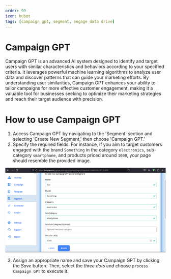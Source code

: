 ```yaml
---
order: 99
icon: hubot
tags: [campaign gpt, segment, engage data drive]
---
```


# Campaign GPT

Campaign GPT is an advanced AI system designed to identify and target users with similar characteristics and behaviors according to your specified criteria. It leverages powerful machine learning algorithms to analyze user data and discover patterns that can guide your marketing efforts. By understanding user similarities, Campaign GPT enhances your ability to tailor campaigns for more effective customer engagement, making it a valuable tool for businesses seeking to optimize their marketing strategies and reach their target audience with precision.

# How to use Campaign GPT

1. Access Campaign GPT by navigating to the 'Segment' section and selecting 'Create New Segment,' then choose 'Campaign GPT.'
2. Specify the required fields. For instance, if you aim to target customers engaged with the brand `Something` in the category `electronics`, sub-category `smartphone`, and products priced around `1000`, your page should resemble the provided image.

![Sample Campaign GPT](/static/images/campaign-gpt-1.png)

3. Assign an appropriate name and save your Campaign GPT by clicking the _Save_ button. Then, select the _three dots_ and choose `process Campaign GPT` to execute it.
